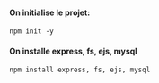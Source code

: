 #### On initialise le projet:

```shell
npm init -y
```

#### On installe express, fs, ejs, mysql

```shell
npm install express, fs, ejs, mysql
```
